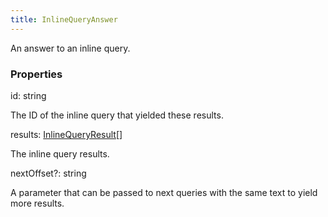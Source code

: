 ```yaml
---
title: InlineQueryAnswer
---
```


An answer to an inline query.

### Properties

<div class="flex flex-col gap-3"><div><div class="flex gap-2"><div class="font-mono"><span class="font-bold">id</span><span class="opacity-50">:</span> <span>string</span></div></div><div class="pl-3"><div class="no-margin">

The ID of the inline query that yielded these results.

</div></div></div><div><div class="flex gap-2"><div class="font-mono"><span class="font-bold">results</span><span class="opacity-50">:</span> <a href="/gh/types/inlinequeryresult"  >InlineQueryResult</a><span class="opacity-50">[]</span></div></div><div class="pl-3"><div class="no-margin">

The inline query results.

</div></div></div><div><div class="flex gap-2"><div class="font-mono"><span class="font-bold">nextOffset</span><span class="opacity-50"><span title="Optional" class="cursor-help">?</span>:</span> <span>string</span></div></div><div class="pl-3"><div class="no-margin">

A parameter that can be passed to next queries with the same text to yield more results.

</div></div></div></div>

